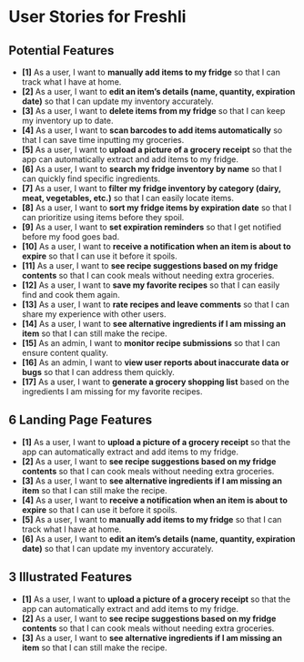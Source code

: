 # User Stories for Freshli

## Potential Features

- **[1]** As a user, I want to **manually add items to my fridge** so that I can track what I have at home.
- **[2]** As a user, I want to **edit an item’s details (name, quantity, expiration date)** so that I can update my inventory accurately.
- **[3]** As a user, I want to **delete items from my fridge** so that I can keep my inventory up to date.
- **[4]** As a user, I want to **scan barcodes to add items automatically** so that I can save time inputting my groceries.
- **[5]** As a user, I want to **upload a picture of a grocery receipt** so that the app can automatically extract and add items to my fridge.
- **[6]** As a user, I want to **search my fridge inventory by name** so that I can quickly find specific ingredients.
- **[7]** As a user, I want to **filter my fridge inventory by category (dairy, meat, vegetables, etc.)** so that I can easily locate items.
- **[8]** As a user, I want to **sort my fridge items by expiration date** so that I can prioritize using items before they spoil.
- **[9]** As a user, I want to **set expiration reminders** so that I get notified before my food goes bad.
- **[10]** As a user, I want to **receive a notification when an item is about to expire** so that I can use it before it spoils.
- **[11]** As a user, I want to **see recipe suggestions based on my fridge contents** so that I can cook meals without needing extra groceries.
- **[12]** As a user, I want to **save my favorite recipes** so that I can easily find and cook them again.
- **[13]** As a user, I want to **rate recipes and leave comments** so that I can share my experience with other users.
- **[14]** As a user, I want to **see alternative ingredients if I am missing an item** so that I can still make the recipe.
- **[15]** As an admin, I want to **monitor recipe submissions** so that I can ensure content quality.
- **[16]** As an admin, I want to **view user reports about inaccurate data or bugs** so that I can address them quickly.
- **[17]** As a user, I want to **generate a grocery shopping list** based on the ingredients I am missing for my favorite recipes.

## 6 Landing Page Features
- **[1]** As a user, I want to **upload a picture of a grocery receipt** so that the app can automatically extract and add items to my fridge.
- **[2]** As a user, I want to **see recipe suggestions based on my fridge contents** so that I can cook meals without needing extra groceries.
- **[3]** As a user, I want to **see alternative ingredients if I am missing an item** so that I can still make the recipe.
- **[4]** As a user, I want to **receive a notification when an item is about to expire** so that I can use it before it spoils.
- **[5]** As a user, I want to **manually add items to my fridge** so that I can track what I have at home.
- **[6]** As a user, I want to **edit an item’s details (name, quantity, expiration date)** so that I can update my inventory accurately.

## 3 Illustrated Features
- **[1]** As a user, I want to **upload a picture of a grocery receipt** so that the app can automatically extract and add items to my fridge.
- **[2]** As a user, I want to **see recipe suggestions based on my fridge contents** so that I can cook meals without needing extra groceries.
- **[3]** As a user, I want to **see alternative ingredients if I am missing an item** so that I can still make the recipe.